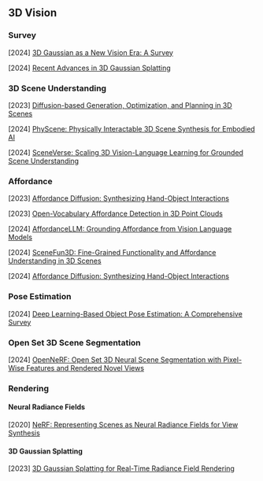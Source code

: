 ## 3D Vision

### Survey

[2024] [3D Gaussian as a New Vision Era: A Survey](https://arxiv.org/abs/2402.07181) 

[2024] [Recent Advances in 3D Gaussian Splatting](https://arxiv.org/abs/2403.11134)



### 3D Scene Understanding

[2023] [Diffusion-based Generation, Optimization, and Planning in 3D Scenes](https://arxiv.org/abs/2301.06015)

[2024] [PhyScene: Physically Interactable 3D Scene Synthesis for Embodied AI](https://arxiv.org/abs/2404.09465)

[2024] [SceneVerse: Scaling 3D Vision-Language Learning for Grounded Scene Understanding](https://arxiv.org/abs/2401.09340)



### Affordance

[2023] [Affordance Diffusion: Synthesizing Hand-Object Interactions](https://arxiv.org/abs/2303.12538)

[2023] [Open-Vocabulary Affordance Detection in 3D Point Clouds](https://arxiv.org/abs/2303.02401)

[2024] [AffordanceLLM: Grounding Affordance from Vision Language Models](https://arxiv.org/abs/2401.06341)

[2024] [SceneFun3D: Fine-Grained Functionality and Affordance Understanding in 3D Scenes](https://scenefun3d.github.io/)

[2024] [Affordance Diffusion: Synthesizing Hand-Object Interactions](https://arxiv.org/abs/2303.12538)



### Pose Estimation

[2024] [Deep Learning-Based Object Pose Estimation: A Comprehensive Survey](https://arxiv.org/abs/2405.07801)



### Open Set 3D Scene Segmentation

[2024] [OpenNeRF: Open Set 3D Neural Scene Segmentation with Pixel-Wise Features and Rendered Novel Views](https://arxiv.org/abs/2404.03650)



### Rendering

#### Neural  Radiance Fields

[2020] [NeRF: Representing Scenes as Neural Radiance Fields for View Synthesis](https://arxiv.org/abs/2003.08934)

#### 3D Gaussian Splatting

[2023] [3D Gaussian Splatting for Real-Time Radiance Field Rendering](https://arxiv.org/abs/2308.04079)